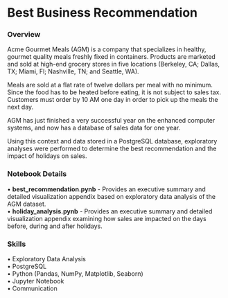 <h1>Best Business Recommendation</h1>

<h3>Overview</h3>

<p>Acme Gourmet Meals (AGM) is a company that specializes in healthy, gourmet quality meals freshly fixed in containers. Products are marketed and sold at high-end grocery stores in five locations (Berkeley, CA; Dallas, TX; Miami, Fl; Nashville, TN; and Seattle, WA).</p>

<p>Meals are sold at a flat rate of twelve dollars per meal with no minimum. Since the food has to be heated before eating, it is not subject to sales tax. Customers must order by 10 AM one day in order to pick up the meals the next day.</p>

<p>AGM has just finished a very successful year on the enhanced computer systems, and now has a database of sales data for one year.</p>

<p>Using this context and data stored in a PostgreSQL database, exploratory analyses were performed to determine the best recommendation and the impact of holidays on sales.</p>


<h3>Notebook Details</h3>

<p>•	<b>best_recommendation.pynb</b> - Provides an executive summary and detailed visualization appendix based on exploratory data analysis of the AGM dataset.<br>
•	<b>holiday_analysis.pynb</b> - Provides an executive summary and detailed visualization appendix examining how sales are impacted on the days before, during and after holidays.<p>


<h3>Skills</h3>

<p>•	Exploratory Data Analysis<br>
•	PostgreSQL<br>
•	Python (Pandas, NumPy, Matplotlib, Seaborn)<br>
•	Jupyter Notebook<br>
•	Communication<p>
